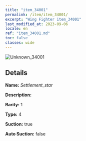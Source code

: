 ```yaml
---
title: "item_34001"
permalink: /item/item_34001/
excerpt: "Wing Fighter item_34001"
last_modified_at: 2023-09-06
locale: en
ref: "item_34001.md"
toc: false
classes: wide
---
```



 ![Unknown_34001](/images/item/Settlement_star_p.png)



## Details

 **Name:** *Settlement_star* 

 **Description:** 

 **Rarity:** 1 

 **Type:** 4 

 **Suction:** true 

 **Auto Suction:** false 


